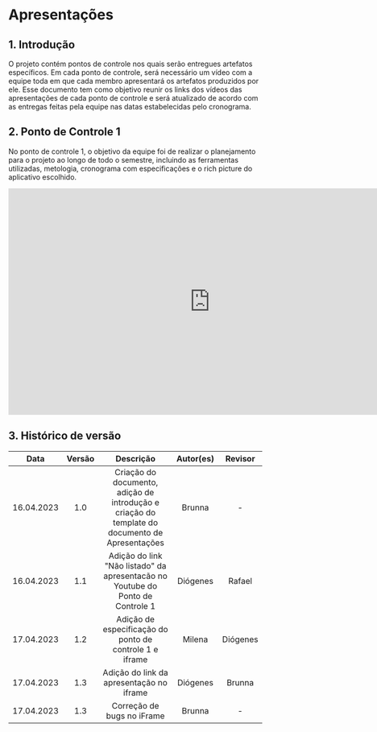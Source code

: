 # Apresentações

## 1. Introdução
O projeto contém pontos de controle nos quais serão entregues artefatos específicos. Em cada ponto de controle, será necessário um vídeo com a equipe toda em que cada membro apresentará os artefatos produzidos por ele. Esse documento tem como objetivo reunir os links dos vídeos das apresentações de cada ponto de controle e será atualizado de acordo com as entregas feitas pela equipe nas datas estabelecidas pelo cronograma.

## 2. Ponto de Controle 1
No ponto de controle 1, o objetivo da equipe foi de realizar o planejamento para o projeto ao longo de todo o semestre, incluindo as ferramentas utilizadas, metologia, cronograma com especificações e o rich picture do aplicativo escolhido. 

<iframe width="800" height="450" src="http://www.youtube.com/embed/uhETEgPmmmE" title="YouTube video player" frameborder="0" allow="accelerometer; autoplay; clipboard-write; encrypted-media; gyroscope; picture-in-picture" allowfullscreen> </iframe>

## 3. Histórico de versão
|    Data    | Versão | Descrição                                                                      | Autor(es)  | Revisor  |
| :--------: | :----: | :----------------------------------------------------------------------------: | :--------: | :------: |
| 16.04.2023 | 1.0    | Criação do documento, adição de introdução e criação do template do documento de Apresentações |   Brunna   |    -     |
| 16.04.2023 | 1.1    | Adição do link "Não listado" da apresentacão no Youtube do Ponto de Controle 1 |   Diógenes   |    Rafael    |
| 17.04.2023 | 1.2    | Adição de especificação do ponto de controle 1 e iframe| Milena | Diógenes | 
| 17.04.2023 | 1.3    | Adição do link da apresentação no iframe | Diógenes | Brunna | 
| 17.04.2023 | 1.3    | Correção de bugs no iFrame | Brunna | - | 

